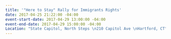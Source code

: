 ```yaml
---
title: '"Here to Stay" Rally for Immigrants Rights'
date: 2017-04-25 21:22:00 -04:00
event-start-date: 2017-04-29 13:00:00 -04:00
event-end-date: 2017-04-29 15:00:00 -04:00
Location: "State Capitol, North Steps \n210 Capitol Ave \nHartford, CT"
---
```


